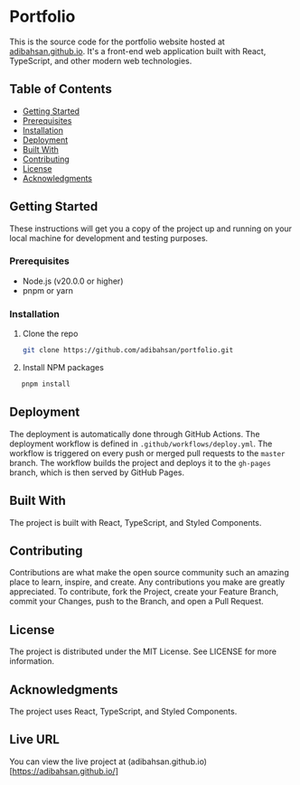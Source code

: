 # Portfolio

This is the source code for the portfolio website hosted at [adibahsan.github.io](https://adibahsan.github.io/). It's a front-end web application built with React, TypeScript, and other modern web technologies.

## Table of Contents

- [Getting Started](#getting-started)
- [Prerequisites](#prerequisites)
- [Installation](#installation)
- [Deployment](#deployment)
- [Built With](#built-with)
- [Contributing](#contributing)
- [License](#license)
- [Acknowledgments](#acknowledgments)

## Getting Started

These instructions will get you a copy of the project up and running on your local machine for development and testing purposes.

### Prerequisites

- Node.js (v20.0.0 or higher)
- pnpm or yarn

### Installation

1. Clone the repo
   ```sh
   git clone https://github.com/adibahsan/portfolio.git
   ```
2. Install NPM packages
```sh
   pnpm install
   ```

## Deployment
The deployment is automatically done through GitHub Actions. The deployment workflow is defined in `.github/workflows/deploy.yml`. The workflow is triggered on every push or merged pull requests to the `master` branch. The workflow builds the project and deploys it to the `gh-pages` branch, which is then served by GitHub Pages.

## Built With

The project is built with React, TypeScript, and Styled Components.

## Contributing

Contributions are what make the open source community such an amazing place to learn, inspire, and create. Any contributions you make are greatly appreciated. To contribute, fork the Project, create your Feature Branch, commit your Changes, push to the Branch, and open a Pull Request.

## License

The project is distributed under the MIT License. See LICENSE for more information.

## Acknowledgments

The project uses React, TypeScript, and Styled Components.

## Live URL

You can view the live project at (adibahsan.github.io)[https://adibahsan.github.io/]
```
